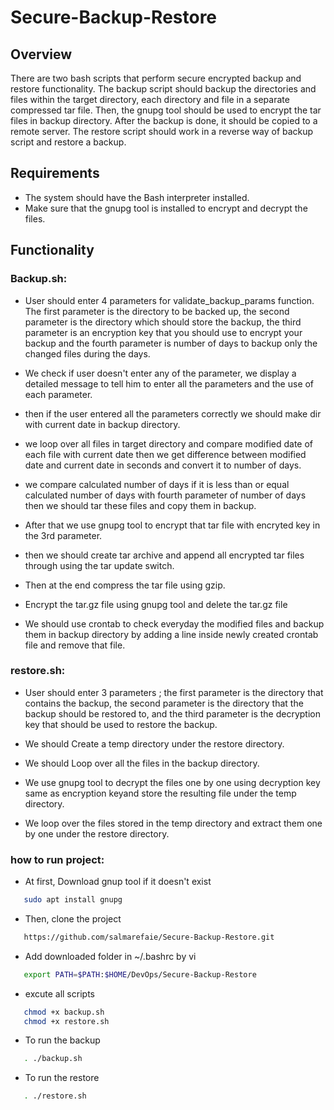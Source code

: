 # Secure-Backup-Restore

## Overview
There are two bash scripts that perform secure encrypted backup and restore functionality. The backup script should backup the directories and files within the target directory, each directory and file in a separate compressed tar file. Then, the gnupg tool should be used to encrypt the tar files in backup directory. After the backup is done, it
should be copied to a remote server. The restore script should work in a reverse way of backup script and restore a backup.


## Requirements
- The system should have the Bash interpreter installed. 
- Make sure that the gnupg tool is installed to encrypt and decrypt the files.

 
## Functionality
 ### Backup.sh:
 - User should enter 4 parameters for validate_backup_params function. The first parameter is the directory to be backed up, the second parameter is the directory which should store the backup, the third parameter is an encryption key that you should use to encrypt your backup and the fourth parameter is number of days to backup only the changed files during the days.
 
 - We check if user doesn't enter any of the parameter, we display a detailed message to tell him to enter all the parameters and the use of each parameter.
 - then if the user entered all the parameters correctly we should make dir with current date in backup directory.
 - we loop over all files in target directory and compare modified date of each file with current date then we get difference between modified date and current date in seconds and convert it to number of days.
 - we compare  calculated number of days if it is less than or equal calculated number of days with fourth parameter of number of days then we should tar these files and copy them in backup.
 - After that we use gnupg tool to encrypt that tar file with encryted key in the 3rd parameter.
 - then we should create tar archive and append all encrypted tar files through using the tar update switch.
 - Then at the end compress the tar file using gzip.
 - Encrypt the tar.gz file using gnupg tool and delete the tar.gz file
 - We should use crontab to check everyday the modified files and backup them in backup directory by adding a line inside newly created crontab file and remove that file.


 ### restore.sh:
-  User should enter 3 parameters ; the first parameter is the directory that contains the backup, the second parameter is the directory that the backup should be restored to, and the third parameter is the decryption key that should be used to restore the backup.

- We should Create a temp directory under the restore directory.
- We should Loop over all the files in the backup directory.
- We use gnupg tool to decrypt the files one by one using decryption key same as encryption keyand store the resulting file under the temp directory.
- We loop over the files stored in the temp directory and extract them one by one under the restore directory.


 ### how to run project:
 - At first, Download gnup tool if it doesn't exist
 ```bash
    sudo apt install gnupg
 ```
 - Then, clone the project
  ```bash
     https://github.com/salmarefaie/Secure-Backup-Restore.git
  ``` 
 - Add downloaded folder in ~/.bashrc by vi
  ```bash
     export PATH=$PATH:$HOME/DevOps/Secure-Backup-Restore
  ``` 
 - excute all scripts
 ```bash
    chmod +x backup.sh
    chmod +x restore.sh
  ``` 
 - To run the backup
 ```bash
    . ./backup.sh
 ``` 
 - To run the restore
 ```bash
    . ./restore.sh
 ``` 




